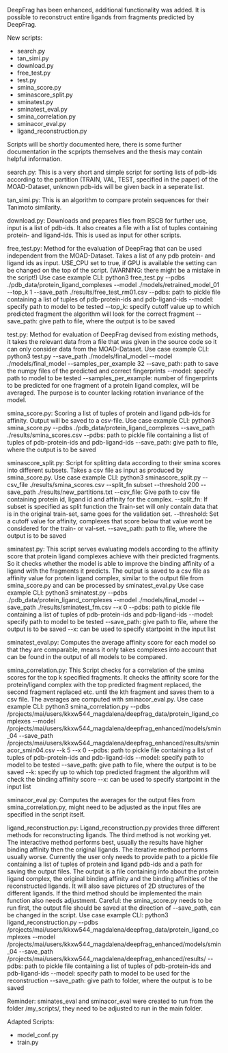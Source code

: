 DeepFrag has been enhanced, additional functionality was added. It is possible to reconstruct entire ligands from fragments predicted by DeepFrag.

New scripts:
- search.py
- tan_simi.py
- download.py
- free_test.py
- test.py
- smina_score.py
- sminascore_split.py
- sminatest.py
- sminatest_eval.py
- smina_correlation.py
- sminacor_eval.py
- ligand_reconstruction.py

Scripts will be shortly documented here, there is some further documentation in the scpripts themselves and the thesis may contain helpful information.

search.py:
This is a very short and simple script for sorting lists of pdb-ids according to the partition (TRAIN, VAL, TEST, specified in the paper) of the MOAD-Dataset, unknown pdb-ids will be given back in a seperate list.

tan_simi.py:
This is an algorithm to compare protein sequences for their Tanimoto similarity.

download.py:
Downloads and prepares files from RSCB for further use, input is a list of pdb-ids. It also creates a file with a list of tuples containing protein- and ligand-ids. This is used as input for other scripts.

free_test.py:
Method for the evaluation of DeepFrag that can be used independent from the MOAD-Dataset. Takes a list of any pdb protein- and ligand ids as input. USE_CPU set to true, if GPU is available the setting can be changed on the top of the script. (WARNING: there might be a mistake in the script!)
Use case example CLI: python3 free_test.py --pdbs ./pdb_data/protein_ligand_complexes --model ./models/retrained_model_01 --top_k 1 --save_path ./results/free_test_rm01.csv
--pdbs: path to pickle file containing a list of tuples of pdb-protein-ids and pdb-ligand-ids
--model: specify path to model to be tested
--top_k: specify cutoff value up to which predicted fragment the algorithm will look for the correct fragment
--save_path: give path to file, where the output is to be saved

test.py:
Method for evaluation of DeepFrag devised from existing methods, it takes the relevant data from a file that was given in the source code so it can only consider data from the MOAD-Dataset.
Use case example CLI: python3 test.py --save_path ./models/final_model --model ./models/final_model --samples_per_example 32
--save_path: path to save the numpy files of the predicted and correct fingerprints
--model: specify path to model to be tested
--samples_per_example: number of fingerprints to be predicted for one fragment of a protein ligand complex, will be averaged. The purpose is to counter lacking rotation invariance of the model.

smina_score.py:
Scoring a list of tuples of protein and ligand pdb-ids for affinity. Output will be saved to a csv-file.
Use case example CLI: python3 smina_score.py --pdbs ./pdb_data/protein_ligand_complexes --save_path ./results/smina_scores.csv
--pdbs: path to pickle file containing a list of tuples of pdb-protein-ids and pdb-ligand-ids
--save_path: give path to file, where the output is to be saved

sminascore_split.py:
Script for splitting data according to their smina scores into different subsets. Takes a csv file as input as produced by smina_score.py. 
Use case example CLI: python3 sminascore_split.py --csv_file ./results/smina_scores.csv --split_fn subset --threshold 200 --save_path ./results/new_partitions.txt
--csv_file: Give path to csv file containing protein id, ligand id and affinity for the complex.
--split_fn: If subset is specified as split function the Train-set will only contain data that is in the original train-set, same goes for the validation set.
--threshold: Set a cutoff value for affinity, complexes that score below that value wont be considered for the train- or val-set.
--save_path: path to file, where the output is to be saved

sminatest.py:
This script serves evaluating models according to the affinity score that protein ligand complexes achieve with their predicted fragments. So it checks whether the model is able to improve the binding affinity of a ligand with the fragments it predicts.
The output is saved to a csv file as affinity value for protein ligand complex, similar to the output file from smina_score.py and can be processed by sminatest_eval.py
Use case example CLI: python3 sminatest.py --pdbs ./pdb_data/protein_ligand_complexes --model ./models/final_model --save_path ./results/sminatest_fm.csv --x 0
--pdbs: path to pickle file containing a list of tuples of pdb-protein-ids and pdb-ligand-ids
--model: specify path to model to be tested
--save_path: give path to file, where the output is to be saved
--x: can be used to specify startpoint in the input list

sminatest_eval.py:
Computes the average affinity score for each model so that they are comparable, means it only takes complexes into account that can be found in the output of all models to be compared.

smina_correlation.py:
This Script checks for a correlation of the smina scores for the top k specified fragments. It checks the affinity score for the protein/ligand complex with the top predicted fragment replaced, the second fragment replaced etc. until the kth fragment and saves them to a csv file. The averages are computed with sminacor_eval.py.
Use case example CLI: python3 smina_correlation.py --pdbs /projects/mai/users/kkxw544_magdalena/deepfrag_data/protein_ligand_complexes --model /projects/mai/users/kkxw544_magdalena/deepfrag_enhanced/models/smin_04 --save_path /projects/mai/users/kkxw544_magdalena/deepfrag_enhanced/results/sminacor_smin04.csv --k 5 --x 0
--pdbs: path to pickle file containing a list of tuples of pdb-protein-ids and pdb-ligand-ids
--model: specify path to model to be tested
--save_path: give path to file, where the output is to be saved
--k: specify up to which top predicted fragment the algorithm will check the binding affinity score
--x: can be used to specify startpoint in the input list

sminacor_eval.py:
Computes the averages for the output files from smina_correlation.py, might need to be adjusted as the input files are specified in the script itself.

ligand_reconstruction.py:
Ligand_reconstruction.py provides three different methods for reconstructing ligands. The third method is not working yet. The interactive method performs best, usually the results have higher binding affinity then the original ligands. The iterative method performs usually worse. Currently the user only needs to provide  path to a pickle file containing a list of tuples of protein and ligand pdb-ids and a path for saving the output files. 
The output is a file containing info about the protein ligand complex, the original binding affinity and the binding affinities of the reconstructed ligands. It will also save pictures of 2D structures of the different ligands.
If the third method should be implemented the main function also needs adjustment.
Careful: the smina_score.py needs to be run first, the output file should be saved at the direction of --save_path, can be changed in the script.
Use case example CLI: python3 ligand_reconstruction.py --pdbs /projects/mai/users/kkxw544_magdalena/deepfrag_data/protein_ligand_complexes --model /projects/mai/users/kkxw544_magdalena/deepfrag_enhanced/models/smin_04 --save_path /projects/mai/users/kkxw544_magdalena/deepfrag_enhanced/results/
--pdbs: path to pickle file containing a list of tuples of pdb-protein-ids and pdb-ligand-ids
--model: specify path to model to be used for the reconstruction
--save_path: give path to folder, where the output is to be saved

Reminder: sminates_eval and sminacor_eval were created to run from the folder /my_scripts/, they need to be adjusted to run in the main folder.

Adapted Scripts:
- model_conf.py
- train.py
